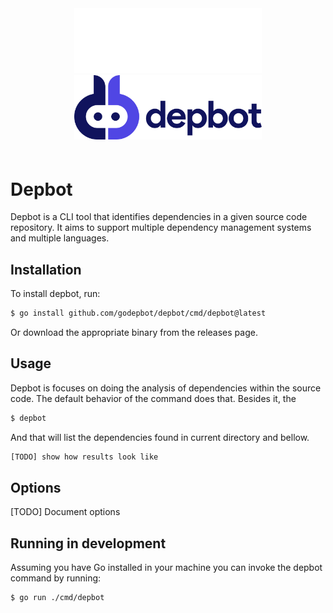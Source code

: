 <div style="text-align: center; padding-bottom: 20px">
<img src="logo_light.png#gh-dark-mode-only" style="width: 300px; margin-left: auto; margin-right: auto;">
<img src="logo.png#gh-light-mode-only" style="width: 300px; margin-left: auto; margin-right: auto;">
</div>

# Depbot

Depbot is a CLI tool that identifies dependencies in a given source code repository. It aims to support multiple dependency management systems and multiple languages.

## Installation

To install depbot, run:

```bash
$ go install github.com/godepbot/depbot/cmd/depbot@latest
```

Or download the appropriate binary from the releases page.

## Usage

Depbot is focuses on doing the analysis of dependencies within the source code. The default behavior of the command does that. Besides it, the 

```bash
$ depbot
```

And that will list the dependencies found in current directory and bellow.

```bash
[TODO] show how results look like
```

## Options

[TODO] Document options

## Running in development

Assuming you have Go installed in your machine you can invoke the depbot command by running:

```bash
$ go run ./cmd/depbot
```

